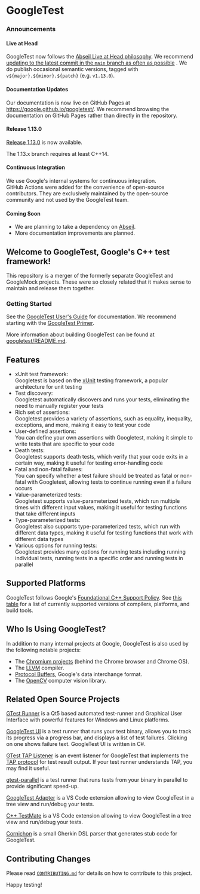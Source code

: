 # GoogleTest

### Announcements

#### Live at Head

GoogleTest now follows the
[Abseil Live at Head philosophy](https://abseil.io/about/philosophy#upgrade-support). We recommend
[updating to the latest commit in the `main` branch as often as possible](https://github.com/abseil/abseil-cpp/blob/master/FAQ.md#what-is-live-at-head-and-how-do-i-do-it)
. We do publish occasional semantic versions, tagged with
`v${major}.${minor}.${patch}` (e.g. `v1.13.0`).

#### Documentation Updates

Our documentation is now live on GitHub Pages at
https://google.github.io/googletest/. We recommend browsing the documentation on GitHub Pages rather than directly in
the repository.

#### Release 1.13.0

[Release 1.13.0](https://github.com/google/googletest/releases/tag/v1.13.0) is now available.

The 1.13.x branch requires at least C++14.

#### Continuous Integration

We use Google's internal systems for continuous integration. \
GitHub Actions were added for the convenience of open-source contributors. They are exclusively maintained by the
open-source community and not used by the GoogleTest team.

#### Coming Soon

* We are planning to take a dependency on
  [Abseil](https://github.com/abseil/abseil-cpp).
* More documentation improvements are planned.

## Welcome to **GoogleTest**, Google's C++ test framework!

This repository is a merger of the formerly separate GoogleTest and GoogleMock projects. These were so closely related
that it makes sense to maintain and release them together.

### Getting Started

See the [GoogleTest User's Guide](https://google.github.io/googletest/) for documentation. We recommend starting with
the
[GoogleTest Primer](https://google.github.io/googletest/primer.html).

More information about building GoogleTest can be found at
[googletest/README.md](googletest/README.md).

## Features

* xUnit test framework: \
  Googletest is based on the [xUnit](https://en.wikipedia.org/wiki/XUnit)
  testing framework, a popular architecture for unit testing
* Test discovery: \
  Googletest automatically discovers and runs your tests, eliminating the need to manually register your tests
* Rich set of assertions: \
  Googletest provides a variety of assertions, such as equality, inequality, exceptions, and more, making it easy to
  test your code
* User-defined assertions: \
  You can define your own assertions with Googletest, making it simple to write tests that are specific to your code
* Death tests: \
  Googletest supports death tests, which verify that your code exits in a certain way, making it useful for testing
  error-handling code
* Fatal and non-fatal failures: \
  You can specify whether a test failure should be treated as fatal or non-fatal with Googletest, allowing tests to
  continue running even if a failure occurs
* Value-parameterized tests: \
  Googletest supports value-parameterized tests, which run multiple times with different input values, making it useful
  for testing functions that take different inputs
* Type-parameterized tests: \
  Googletest also supports type-parameterized tests, which run with different data types, making it useful for testing
  functions that work with different data types
* Various options for running tests: \
  Googletest provides many options for running tests including running individual tests, running tests in a specific
  order and running tests in parallel

## Supported Platforms

GoogleTest follows Google's
[Foundational C++ Support Policy](https://opensource.google/documentation/policies/cplusplus-support). See
[this table](https://github.com/google/oss-policies-info/blob/main/foundational-cxx-support-matrix.md)
for a list of currently supported versions of compilers, platforms, and build tools.

## Who Is Using GoogleTest?

In addition to many internal projects at Google, GoogleTest is also used by the following notable projects:

* The [Chromium projects](http://www.chromium.org/) (behind the Chrome browser and Chrome OS).
* The [LLVM](http://llvm.org/) compiler.
* [Protocol Buffers](https://github.com/google/protobuf), Google's data interchange format.
* The [OpenCV](http://opencv.org/) computer vision library.

## Related Open Source Projects

[GTest Runner](https://github.com/nholthaus/gtest-runner) is a Qt5 based automated test-runner and Graphical User
Interface with powerful features for Windows and Linux platforms.

[GoogleTest UI](https://github.com/ospector/gtest-gbar) is a test runner that runs your test binary, allows you to track
its progress via a progress bar, and displays a list of test failures. Clicking on one shows failure text. GoogleTest UI
is written in C#.

[GTest TAP Listener](https://github.com/kinow/gtest-tap-listener) is an event listener for GoogleTest that implements
the
[TAP protocol](https://en.wikipedia.org/wiki/Test_Anything_Protocol) for test result output. If your test runner
understands TAP, you may find it useful.

[gtest-parallel](https://github.com/google/gtest-parallel) is a test runner that runs tests from your binary in parallel
to provide significant speed-up.

[GoogleTest Adapter](https://marketplace.visualstudio.com/items?itemName=DavidSchuldenfrei.gtest-adapter)
is a VS Code extension allowing to view GoogleTest in a tree view and run/debug your tests.

[C++ TestMate](https://github.com/matepek/vscode-catch2-test-adapter) is a VS Code extension allowing to view GoogleTest
in a tree view and run/debug your tests.

[Cornichon](https://pypi.org/project/cornichon/) is a small Gherkin DSL parser that generates stub code for GoogleTest.

## Contributing Changes

Please read
[`CONTRIBUTING.md`](https://github.com/google/googletest/blob/main/CONTRIBUTING.md)
for details on how to contribute to this project.

Happy testing!
